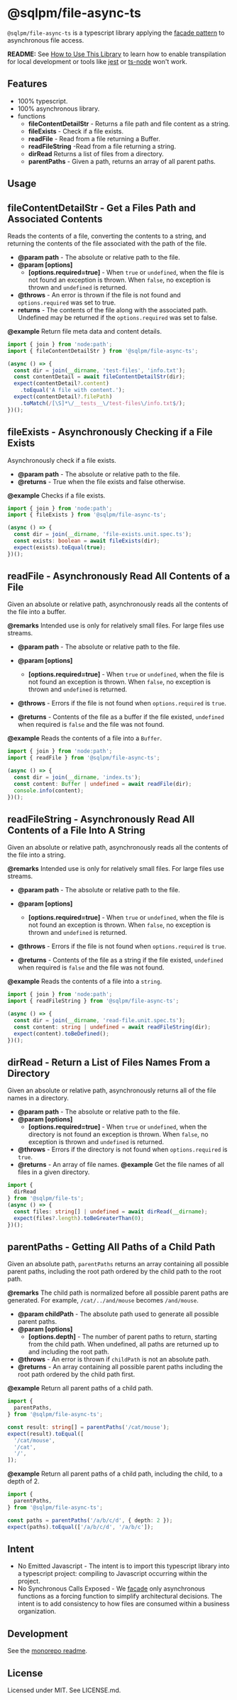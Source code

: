 # **@sqlpm/file-async-ts**

`@sqlpm/file-async-ts` is a typescript library applying the [facade pattern](https://en.wikipedia.org/wiki/Facade_pattern) to asynchronous file access.

**README:** See [How to Use This Library](https://github.com/erichosick/sqlpm#how-to-use-these-libraries) to learn how to enable transpilation for local development or tools like [jest](https://jestjs.io/) or [ts-node](https://www.npmjs.com/package/ts-node) won't work.

## Features

* 100% typescript.
* 100% asynchronous library.
* functions
  * **fileContentDetailStr** - Returns a file path and file content as a string.
  * **fileExists** - Check if a file exists.
  * **readFile** - Read from a file returning a Buffer.
  * **readFileString** -Read from a file returning a string.
  * **dirRead** Returns a list of files from a directory.
  * **parentPaths** - Given a path, returns an array of all parent paths.

## Usage

## **fileContentDetailStr** - Get a Files Path and Associated Contents

Reads the contents of a file, converting the contents to a string, and
returning the contents of the file associated with the path of the file.

* **@param path** -  The absolute or relative path to the file.
* **@param [options]**
  * **[options.required=true]** - When `true` or `undefined`, when the file is
  not found an exception is thrown. When `false`, no exception is thrown and
  `undefined` is returned.
* **@throws** - An error is thrown if the file is not found and
`options.required` was set to true.
* **returns** - The contents of the file along with the associated path.
Undefined may be returned if the `options.required` was set to false.

 **@example**
Return file meta data and content details.

```typescript
import { join } from 'node:path';
import { fileContentDetailStr } from '@sqlpm/file-async-ts';

(async () => {
  const dir = join(__dirname, 'test-files', 'info.txt');
  const contentDetail = await fileContentDetailStr(dir);
  expect(contentDetail?.content)
    .toEqual('A file with content.');
  expect(contentDetail?.filePath)
    .toMatch(/[\S]*\/__tests__\/test-files\/info.txt$/);
})();
```

## **fileExists** - Asynchronously Checking if a File Exists

Asynchronously check if a file exists.

* **@param path** -  The absolute or relative path to the file.
* **@returns** - True when the file exists and false otherwise.

**@example**
Checks if a file exists.

```typescript
import { join } from 'node:path';
import { fileExists } from '@sqlpm/file-async-ts';

(async () => {
  const dir = join(__dirname, 'file-exists.unit.spec.ts');
  const exists: boolean = await fileExists(dir);
  expect(exists).toEqual(true);
})();
```

## **readFile** - Asynchronously Read All Contents of a File

Given an absolute or relative path, asynchronously reads all the contents of
the file into a buffer.

**@remarks**
Intended use is only for relatively small files. For large files
use streams.

* **@param path** - The absolute or relative path to the file.

* **@param [options]**
  * **[options.required=true]** - When `true` or `undefined`, when the file is
  not found an exception is thrown. When `false`, no exception is thrown and
  `undefined` is returned.

* **@throws** - Errors if the file is not found when `options.required` is `true`.
* **@returns** - Contents of the file as a buffer if the file existed,
  `undefined` when required is `false` and the file was not found.

**@example**
Reads the contents of a file into a `Buffer`.

```typescript
import { join } from 'node:path';
import { readFile } from '@sqlpm/file-async-ts';

(async () => {
  const dir = join(__dirname, 'index.ts');
  const content: Buffer | undefined = await readFile(dir);
  console.info(content);
})();
```

## **readFileString** - Asynchronously Read All Contents of a File Into A String

Given an absolute or relative path, asynchronously reads all the contents of
the file into a string.

**@remarks**
Intended use is only for relatively small files. For large files
use streams.

* **@param path** - The absolute or relative path to the file.

* **@param [options]**
  * **[options.required=true]** - When `true` or `undefined`, when the file is
  not found an exception is thrown. When `false`, no exception is thrown and
  `undefined` is returned.

* **@throws** - Errors if the file is not found when `options.required` is `true`.
* **@returns** - Contents of the file as a string if the file existed,
  `undefined` when required is `false` and the file was not found.

**@example**
Reads the contents of a file into a `string`.

```typescript
import { join } from 'node:path';
import { readFileString } from '@sqlpm/file-async-ts';

(async () => {
  const dir = join(__dirname, 'read-file.unit.spec.ts');
  const content: string | undefined = await readFileString(dir);
  expect(content).toBeDefined();
})();
```

## **dirRead** - Return a List of Files Names From a Directory

Given an absolute or relative path, asynchronously returns all of the file
names in a directory.

* **@param path** - The absolute or relative path to the file.
* **@param [options]**
  * **[options.required=true]** - When `true` or `undefined`, when the
  directory is not found an exception is thrown. When `false`, no exception
  is thrown and `undefined` is returned.
* **@throws** - Errors if the directory is not found when
  `options.required` is `true`.
* **@returns** - An array of file names.
**@example**
Get the file names of all files in a given directory.

```typescript
import {
  dirRead
} from '@sqlpm/file-ts';
(async () => {
  const files: string[] | undefined = await dirRead(__dirname);
  expect(files?.length).toBeGreaterThan(0);
})();
```

## **parentPaths** - Getting All Paths of a Child Path

Given an absolute path, `parentPaths` returns an array containing all
possible parent paths, including the root path ordered by the child path
to the root path.

**@remarks**
The child path is normalized before all possible parent paths are
generated. For example, `/cat/../and/mouse` becomes `/and/mouse`.

* **@param childPath** - The absolute path used to generate all possible
 parent paths.
* **@param [options]**
  * **[options.depth]** - The number of parent paths to return, starting
    from the child path. When undefined, all paths are returned up to and
    including the root path.
* **@throws** - An error is thrown if `childPath` is not an absolute path.
* **@returns** - An array containing all possible parent paths
including the root path ordered by the child path first.

**@example**
Return all parent paths of a child path.

```typescript
import {
  parentPaths,
} from '@sqlpm/file-async-ts';

const result: string[] = parentPaths('/cat/mouse');
expect(result).toEqual([
  '/cat/mouse',
  '/cat',
  '/',
]);
```

**@example**
Return all parent paths of a child path, including the child, to a depth of 2.

```typescript
import {
  parentPaths,
} from '@sqlpm/file-async-ts';

const paths = parentPaths('/a/b/c/d', { depth: 2 });
expect(paths).toEqual(['/a/b/c/d', '/a/b/c']);
```

## Intent

* No Emitted Javascript - The intent is to import this typescript library into a typescript project: compiling to Javascript occurring within the project.
* No Synchronous Calls Exposed - We [facade](https://en.wikipedia.org/wiki/Facade_pattern) only asynchronous functions as a forcing function to simplify architectural decisions. The intent is to add consistency to how files are consumed within a business organization.

## Development

See the [monorepo readme](https://www.github.com/erichosick/sqlpm).

## License

Licensed under MIT. See LICENSE.md.
